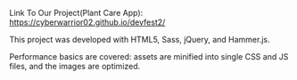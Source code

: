 

Link To Our Project(Plant Care App): https://cyberwarrior02.github.io/devfest2/

This project was developed with HTML5, Sass, jQuery, and Hammer.js.

Performance basics are covered: assets are minified into single CSS and JS files, and the images are optimized.

